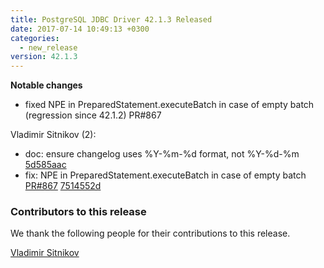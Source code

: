 ```yaml
---
title: PostgreSQL JDBC Driver 42.1.3 Released
date: 2017-07-14 10:49:13 +0300
categories:
  - new_release
version: 42.1.3
---
```

**Notable changes**

* fixed NPE in PreparedStatement.executeBatch in case of empty batch (regression since 42.1.2) PR#867

<!--more-->

Vladimir Sitnikov (2):

* doc: ensure changelog uses %Y-%m-%d format, not %Y-%d-%m [5d585aac](https://github.com/pgjdbc/pgjdbc/commit/5d585aac7e4f916d4b54dccd11c778143a1f7725)
* fix: NPE in PreparedStatement.executeBatch in case of empty batch [PR#867](https://github.com/pgjdbc/pgjdbc/pull/867) [7514552d](https://github.com/pgjdbc/pgjdbc/commit/7514552d2d105cb8e637e70c8e14ab7e36000ed4)

<a name="contributors_{{ page.version }}"></a>
### Contributors to this release

We thank the following people for their contributions to this release.

[Vladimir Sitnikov](https://github.com/vlsi)  
